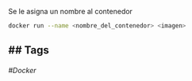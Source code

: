 Se le asigna un nombre al contenedor

```bash
docker run --name <nombre_del_contenedor> <imagen>
```

## ## Tags

###### #Docker
